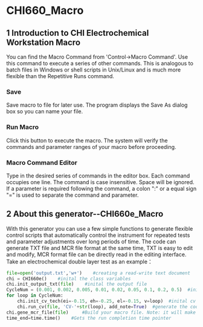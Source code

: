 # CHI660_Macro

## 1 Introduction to CHI Electrochemical Workstation Macro

You can find the Macro Command from 'Control->Macro Command'. Use this command to execute a series of other commands. This is analogous to  batch files in Windows or shell scripts in Unix/Linux and is much more flexible than the Repetitive Runs command.

### **Save**

Save macro to file for later use. The program displays the Save As dialog box so  you can name your file.

### **Run Macro**

Click this button to execute the macro. The system will verify the commands and  parameter ranges of your macro before proceeding.

### **Macro Command Editor**

Type in the desired series of commands in the editor box. Each command occupies  one line. The command is case insensitive. Space will be ignored. If a parameter  is required following the command, a colon ":" or a equal sign "=" is used to  separate the command and parameter. 

## 2 About this generator--CHI660e_Macro
With this generator you can use a few simple functions to generate flexible control scripts that automatically control the instrument for repeated tests and parameter adjustments over long periods of time. The code can generate TXT file and MCR file format at the same time, TXT is easy to edit and modify, MCR format file can be directly read in the editing interface.
Take an electrochemical double layer test as an example：
```python
file=open('output.txt','w+')    #creating a read-write text document
chi = CHI660e()    #inital the class variables
chi.init_output_txt(file)    #inital the output file
CycleNum = (0.001, 0.002, 0.005, 0.01, 0.02, 0.05, 0.1, 0.2, 0.5)  #inital scan rate list
for loop in CycleNum:
	chi.init_cv_tech(ei=-0.15, eh=-0.25, el=-0.15, v=loop)  #inital cv variables
	chi.run_cv(file, 'CV-'+str(loop), add_note=True)  #generate the code
chi.gene_mcr_file(file)     #Build your macro file. Note: it will make seek point to the end
time_end=time.time()    #Gets the run completion time pointer
```

